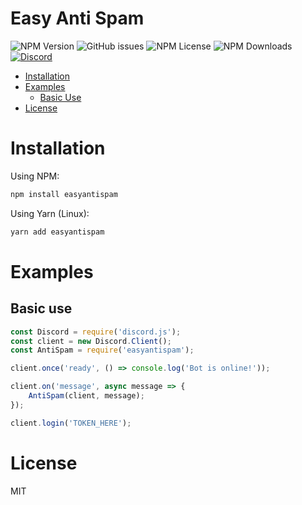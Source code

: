 # Easy Anti Spam
<p>
    <img alt="NPM Version" src="https://img.shields.io/npm/v/easyantispam">
    <img alt="GitHub issues" src="https://img.shields.io/github/issues/KevinavaDev/EasyAntiSpam">
    <img alt="NPM License" src="https://img.shields.io/npm/l/easyantispam">
    <img alt="NPM Downloads" src="https://img.shields.io/npm/dt/easyantispam">
    <a href="https://discord.gg/gAFRJpasj5"><img alt="Discord" src="https://img.shields.io/discord/791333925968412703?color=%237289DA&label=Discord&logo=discord"></a>
</p>

- [Installation](#installation)
- [Examples](#examples)
    - [Basic Use](#basic-use)
- [License](#license)

# Installation
Using NPM:
```js
npm install easyantispam
```
Using Yarn (Linux):
```js
yarn add easyantispam
```

# Examples

## Basic use
```js
const Discord = require('discord.js');
const client = new Discord.Client();
const AntiSpam = require('easyantispam');

client.once('ready', () => console.log('Bot is online!'));

client.on('message', async message => {
    AntiSpam(client, message);
});

client.login('TOKEN_HERE');
```

# License

MIT

